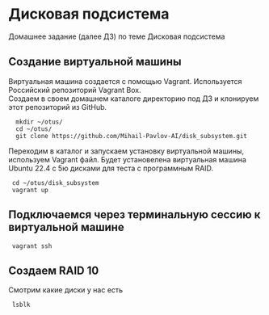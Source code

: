 # Дисковая подсистема
Домашнее задание (далее ДЗ) по теме Дисковая подсистема
## Создание виртуальной машины
Виртуальная машина создается с помощью Vagrant. Используется Российский репозиторий Vagrant Box.  
Создаем в своем домашнем каталоге директорию под ДЗ и клонируем этот репозиторий из GitHub.
```
  mkdir ~/otus/
  cd ~/otus/
  git clone https://github.com/Mihail-Pavlov-AI/disk_subsystem.git
```
Переходим в каталог и запускаем установку виртуальной машины, используем Vagrant файл. Будет установелена виртуальная машина Ubuntu 22.4 с 5ю дисками для теста с программным RAID.
```
 cd ~/otus/disk_subsystem
 vagrant up
```
## Подключаемся через терминальную сессию к виртуальной машине
```
 vagrant ssh
```  
## Создаем RAID 10  
Смотрим какие диски у нас есть
```
 lsblk   
```

